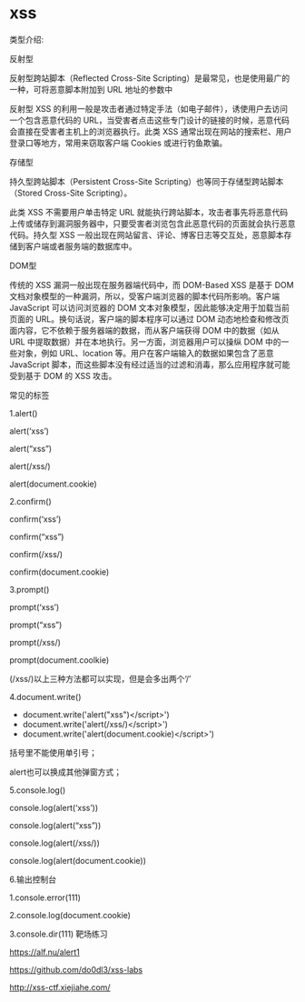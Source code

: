 # xss

类型介绍:

反射型

反射型跨站脚本（Reflected Cross-Site Scripting）是最常见，也是使用最广的一种，可将恶意脚本附加到 URL 地址的参数中

反射型 XSS 的利用一般是攻击者通过特定手法（如电子邮件），诱使用户去访问一个包含恶意代码的 URL，当受害者点击这些专门设计的链接的时候，恶意代码会直接在受害者主机上的浏览器执行。此类 XSS 通常出现在网站的搜索栏、用户登录口等地方，常用来窃取客户端 Cookies 或进行钓鱼欺骗。

存储型

持久型跨站脚本（Persistent Cross-Site Scripting）也等同于存储型跨站脚本（Stored Cross-Site Scripting）。

此类 XSS 不需要用户单击特定 URL 就能执行跨站脚本，攻击者事先将恶意代码上传或储存到漏洞服务器中，只要受害者浏览包含此恶意代码的页面就会执行恶意代码。持久型 XSS 一般出现在网站留言、评论、博客日志等交互处，恶意脚本存储到客户端或者服务端的数据库中。

DOM型

传统的 XSS 漏洞一般出现在服务器端代码中，而 DOM-Based XSS 是基于 DOM 文档对象模型的一种漏洞，所以，受客户端浏览器的脚本代码所影响。客户端 JavaScript 可以访问浏览器的 DOM 文本对象模型，因此能够决定用于加载当前页面的 URL。换句话说，客户端的脚本程序可以通过 DOM 动态地检查和修改页面内容，它不依赖于服务器端的数据，而从客户端获得 DOM 中的数据（如从 URL 中提取数据）并在本地执行。另一方面，浏览器用户可以操纵 DOM 中的一些对象，例如 URL、location 等。用户在客户端输入的数据如果包含了恶意 JavaScript 脚本，而这些脚本没有经过适当的过滤和消毒，那么应用程序就可能受到基于 DOM 的 XSS 攻击。

常见的标签

1.alert()

alert(‘xss’)

alert(“xss”)

alert(/xss/)

alert(document.cookie)

2.confirm()

confirm(‘xss’)

confirm(“xss”)

confirm(/xss/)

confirm(document.cookie)

3.prompt()

prompt(‘xss’)

prompt(“xss”)

prompt(/xss/)

prompt(document.coolkie)

(/xss/)以上三种方法都可以实现，但是会多出两个‘/’

4.document.write()

* document.write('alert("xss")\</script>')
* document.write('alert(/xss/)\</script>')
* document.write('alert(document.cookie)\</script>')

括号里不能使用单引号；

alert也可以换成其他弹窗方式；

5.console.log()

console.log(alert(‘xss’))

console.log(alert(“xss”))

console.log(alert(/xss/))

console.log(alert(document.cookie))

6.输出控制台

1.console.error(111)

2.console.log(document.cookie)

3.console.dir(111) 靶场练习

https://alf.nu/alert1

https://github.com/do0dl3/xss-labs

http://xss-ctf.xiejiahe.com/
